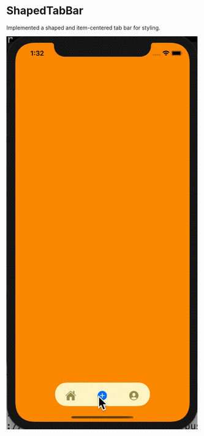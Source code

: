 # ShapedTabBar
Implemented a shaped and item-centered tab bar for styling.

![Screenshot](shapedtabbar.gif)

